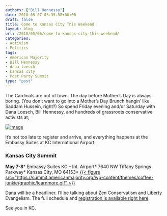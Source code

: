 ```yaml
---
authors: ["Bill Hennessy"]
date: 2010-05-07 03:35:58+00:00
draft: false
title: Come to Kansas City This Weekend
layout: blog
url: /2010/05/06/come-to-kansas-city-this-weekend/
categories:
- Activism
- Politics
tags:
- American Majority
- Bill Hennessy
- dana loesch
- kansas city
- Post Party Summit
type: "post"
---
```


The Cardinals are out of town. The day before Mother’s Day is always boring. (You don’t want to go into a Mother’s Day Brunch hangin’ like Saddam Hussein, right?) So spend Friday evening and/or Saturday with Dana Loesch, Bill Hennessy, and hundreds of grassroots conservative activists at;

 

[![image](https://hennessysview.com/wp-content/uploads/2010/05/image1.png)
](https://summit.americanmajority.org/)

 

It’s not too late to register and arrive, and everything happens at the Embassy Suites at KC International Airport:

 

### Kansas City Summit

 

**May 7-8***
Embassy Suites KC – Int. Airport*
7640 NW Tiffany Springs Parkway*
Kansas City, MO 64153*
[{{< figure src="https://summit.americanmajority.org/wp-content/themes/coffee-junkie/graphic/learnmore.gif" >}}
](https://ppskansascity.eventbrite.com)

 

Dana will be a headliner. I’ll be talking about Zen Conservatism and Liberty Evangelism. The full schedule and [registration is available right here](https://ppskansascity.eventbrite.com/). 

 

See you in KC. 
